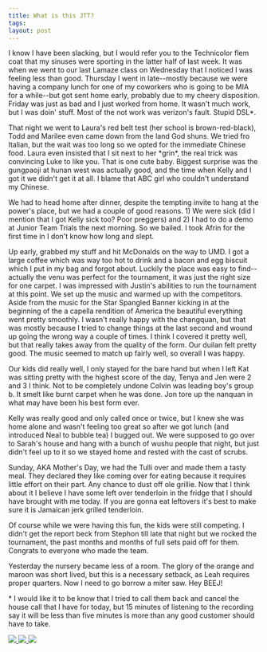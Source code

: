 ```yaml
---
title: What is this JTT?
tags: 
layout: post
---
```

I know I have been slacking, but I would refer you to the Technicolor flem coat that my sinuses were sporting in the latter half of last week.  It was when we went to our last Lamaze class on Wednesday that I noticed I was feeling less than good. Thursday I went in late--mostly because we were having a company lunch for one of my coworkers who is going to be MIA for a while--but got sent home early, probably due to my cheery disposition.  Friday was just as bad and I just worked from home.  It wasn't much work, but I was doin' stuff.  Most of the not work was verizon's fault. Stupid DSL\*. 

 

That night we went to Laura's red belt test (her school is brown-red-black), Todd and Marilee even came down from the land God shuns.  We tried fro Italian, but the wait was too long so we opted for the immediate Chinese food.  Laura even insisted that I sit next to her \*grin\*, the real trick was convincing Luke to like you.  That is one cute baby.  Biggest surprise was the gungpaoji at hunan west was actually good, and the time when Kelly and I got it we didn't get it at all.  I blame that ABC girl who couldn't understand my Chinese. 



We had to head home after dinner, despite the tempting invite to hang at the power's place, but we had a couple of good reasons.  1) We were sick (did I mention that I got Kelly sick too?  Poor preggers) and 2) I had to do a demo at Junior Team Trials the next morning.  So we bailed.  I took Afrin for the first time in I don't know how long and slept.  



Up early, grabbed my stuff and hit McDonalds on the way to UMD.  I got a large coffee which was way too hot to drink and a bacon and egg biscuit which I put in my bag and forgot about.  Luckily the place was easy to find--actually the venu was perfect for the tournament, it was just the right size for one carpet.  I was impressed with Justin's abilities to run the tournament at this point.  We set up the music and warmed up with the competitors.  Aside from the music for the Star Spangled Banner kicking in at the beginning of the a capella rendition of America the beautiful everything went pretty smoothly.  I wasn't really happy with the changquan, but that was mostly because I tried to change things at the last second and wound up going the wrong way a couple of times.  I think I covered it pretty well, but that really takes away from the quality of the form.  Our duilan felt pretty good.  The music seemed to match up fairly well, so overall I was happy.



Our kids did really well, I only stayed for the bare hand but when I left Kat was sitting pretty with the highest score of the day, Tenya and Jen were 2 and 3 I think.  Not to be completely undone Colvin was leading boy's group b. It smelt like burnt carpet when he was done. Jon tore up the nanquan in what may have been his best form ever.



Kelly was really good and only called once or twice, but I knew she was home alone and wasn't feeling too great so after we got lunch (and introduced Neal to bubble tea) I bugged out.  We were supposed to go over to Sarah's house and hang with a bunch of wushu people that night, but just didn't feel up to it so we stayed home and rested with the cast of scrubs. 



Sunday, AKA Mother's Day, we had the Tulli over and made them a tasty meal.  They declared they like coming over for eating because it requires little effort on their part.  Any chance to dust off ole grillie.  Now that I think about it I believe I have some left over tenderloin in the fridge that I should have brought with me today.  If you are gonna eat leftovers it's best to make sure it is Jamaican jerk grilled tenderloin.  



Of course while we were having this fun, the kids were still competing.  I didn't get the report beck from Stephon till late that night but we rocked the tournament, the past months and months of full sets paid off for them.  Congrats to everyone who made the team.



Yesterday the nursery became less of a room.  The glory of the orange and maroon was short lived, but this is a necessary setback, as Leah requires proper quarters.  Now I need to go borrow a miter saw.  Hey BEEJ!



\* I would like it to be know that I tried to call them back and cancel the house call that I have for today, but 15 minutes of listening to the recording say it will be less than five minutes is more than any good customer should have to take.



<a href="http://photos.fuzzymonk.com/wushu/2006jtt/">

<img src="http://photos.fuzzymonk.com/wushu/2006jtt/image/595/IMG_3702.jpg" class="picture">



<img src="http://photos.fuzzymonk.com/wushu/2006jtt/image/595/IMG_3816.jpg" class="picture">



<img src="http://photos.fuzzymonk.com/wushu/2006jtt/image/595/IMG_3845.jpg" class="picture">

</a>
